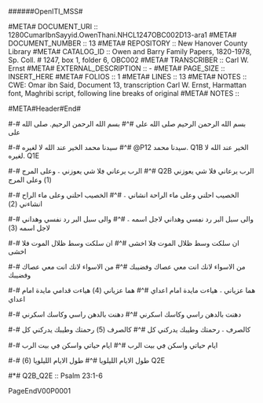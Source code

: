 ######OpenITI_MSS#

#META# DOCUMENT_URI	:: 1280CumarIbnSayyid.OwenThani.NHCL1247OBC002D13-ara1
#META# DOCUMENT_NUMBER	:: 13
#META# REPOSITORY	:: New Hanover County Library
#META# CATALOG_ID	:: Owen and Barry Family Papers, 1820-1978, Sp. Coll. # 1247, box 1, folder 6, OBC002
#META# TRANSCRIBER	:: Carl W. Ernst
#META# EXTERNAL_DESCRIPTION	:: -
#META# PAGE_SIZE	:: INSERT_HERE
#META# FOLIOS	:: 1
#META# LINES	:: 13
#META# NOTES		:: CWE: Omar ibn Said, Document 13, transcription Carl W. Ernst, Harmattan font, Maghribi script, following line breaks of original
#META# NOTES		::

#META#Header#End#

#-# بسم الله الرحمن الرحيم صلى الله على
#^# بسم الله الرحمن الرحيم. صلى الله على

#-# سيدنا محمد الخير عند الله لا لغيره
#^# @P12 سيدنا محمد. Q1B الخير عند الله لا لغيره. Q1E

#-# الرب يرعاني ڢلا شي يعوزني ؞ وعلى المرج
#^# Q2B الرب يرعاني فلا شي يعوزني (1) وعلى المرج

#-# الخصيب احلني وعلى ماء الراحة انشاني ؞
#^# الخصيب احلني وعلى ماء الراح انشاءني (2)

#-# والى سبل البر رد نڢسي وهداني لاجل اسمه ؞
#^# والى سبل البر رد نفسي وهداني لاجل اسمه (3)

#-# ان سلكت وسط ظلال الموت ڢلا اخشى
#^# ان سلكت وسط ظلال الموت فلا اخشى

#-# من الاسواء لانك انت معي عصاك وڧضيبك
#^# من الاسواء لانك انت معي عصاك وڧضيبك

#-# هما عزياني ؞ هياءت مايدة امام اعداي
#^# هما عزياني (4) هياءت قدامي مايدة امام اعداي

#-# دهنت بالدهن راسي وكاسك اسكرني
#^# دهنت بالدهن راسي وكاسك اسكرني

#-# كالصرڢ ؞ رحمتك وطيبك يدركني كل
#^# كالصرف (5) رحمتك وطيبك يدركني كل

#-# ايام حياتي واسكن ڢي بيت الرب
#^# ايام حياتي واسكن ڢي بيت الرب

#-# طول الايام الليلويا
#^# طول الايام الليلويا (6) Q2E

#*# 	Q2B_Q2E :: Psalm 23:1-6

PageEndV00P0001